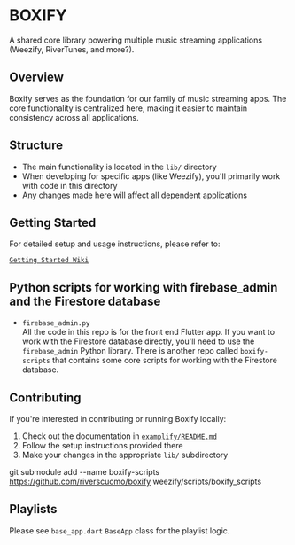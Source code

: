 # BOXIFY

A shared core library powering multiple music streaming applications (Weezify, RiverTunes, and more?).

## Overview

Boxify serves as the foundation for our family of music streaming apps. The core functionality is centralized here, making it easier to maintain consistency across all applications.

## Structure

- The main functionality is located in the `lib/` directory
- When developing for specific apps (like Weezify), you'll primarily work with code in this directory
- Any changes made here will affect all dependent applications

## Getting Started

For detailed setup and usage instructions, please refer to:

[`Getting Started Wiki`](https://github.com/riverscuomo/boxify/wiki)

## Python scripts for working with firebase_admin and the Firestore database

- `firebase_admin.py`  
All the code in this repo is for the front end Flutter app. If you want to work with the Firestore database directly, you'll need to use the `firebase_admin` Python library.
There is another repo called `boxify-scripts` that contains some core scripts for working with the Firestore database.

## Contributing

If you're interested in contributing or running Boxify locally:

1. Check out the documentation in [`examplify/README.md`](examplify/README.md)
2. Follow the setup instructions provided there
3. Make your changes in the appropriate `lib/` subdirectory

git submodule add --name boxify-scripts <https://github.com/riverscuomo/boxify> weezify/scripts/boxify_scripts

## Playlists

Please see `base_app.dart` `BaseApp` class for the playlist logic.
